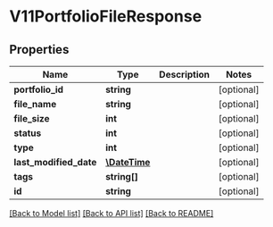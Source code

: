 # V11PortfolioFileResponse

## Properties
Name | Type | Description | Notes
------------ | ------------- | ------------- | -------------
**portfolio_id** | **string** |  | [optional] 
**file_name** | **string** |  | [optional] 
**file_size** | **int** |  | [optional] 
**status** | **int** |  | [optional] 
**type** | **int** |  | [optional] 
**last_modified_date** | [**\DateTime**](\DateTime.md) |  | [optional] 
**tags** | **string[]** |  | [optional] 
**id** | **string** |  | [optional] 

[[Back to Model list]](../README.md#documentation-for-models) [[Back to API list]](../README.md#documentation-for-api-endpoints) [[Back to README]](../README.md)


